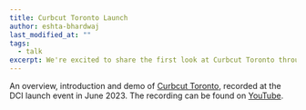 ```yaml
---
title: Curbcut Toronto Launch
author: eshta-bhardwaj
last_modified_at: ""
tags: 
  - talk
excerpt: We're excited to share the first look at Curbcut Toronto through a short workshop showcasing its map-based spatial and analytical features.
---
```


An overview, introduction and demo of [Curbcut Toronto](https://toronto.curbcut.ca/), recorded at the DCI launch event in June 2023.
The recording can be found on [YouTube](https://youtu.be/hNwKTmo9WHA?si=QfEbFMtZXF1v9xRY). 
